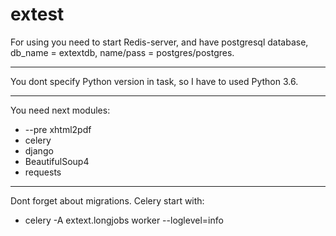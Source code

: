 # extest
For using you need to start Redis-server, and have postgresql database, db_name = extextdb, name/pass = postgres/postgres.
***
You dont specify Python version in task, so I have to used Python 3.6.
***
You need next modules:
* --pre xhtml2pdf
* celery
* django
* BeautifulSoup4
* requests
***
Dont forget about migrations. Celery start with:
* celery -A extext.longjobs worker --loglevel=info

